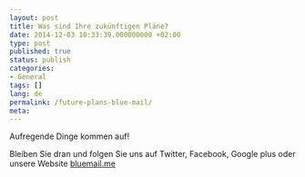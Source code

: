```yaml
---
layout: post
title: Was sind Ihre zukünftigen Pläne?
date: 2014-12-03 10:33:39.000000000 +02:00
type: post
published: true
status: publish
categories:
- General
tags: []
lang: de
permalink: /future-plans-blue-mail/
meta:
---
```


Aufregende Dinge kommen auf!

Bleiben Sie dran und folgen Sie uns auf Twitter, Facebook, Google plus oder unsere Website [bluemail.me](https://bluemail.me/)
